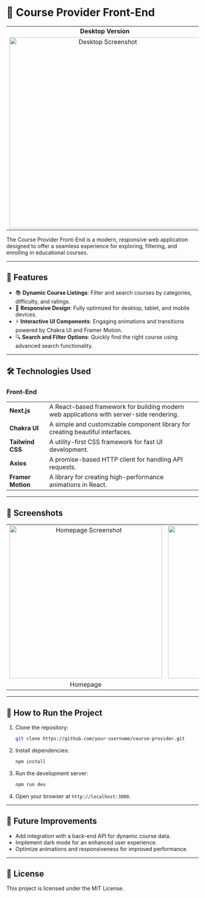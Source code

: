 # 🌟 Course Provider Front-End

<table>
  <tr>
    <td align="center"><strong>Desktop Version</strong></td>
    <td align="center"><strong>Mobile Version</strong></td>
  </tr>
  <tr>
    <td align="center">
      <img src="https://your-image-link-1.com" alt="Desktop Screenshot" width="500">
    </td>
    <td align="center">
      <img src="https://your-image-link-2.com" alt="Mobile Screenshot" width="300">
    </td>
  </tr>
</table>

The Course Provider Front-End is a modern, responsive web application designed to offer a seamless experience for exploring, filtering, and enrolling in educational courses.

---

## 🌟 Features

- 📚 **Dynamic Course Listings**: Filter and search courses by categories, difficulty, and ratings.
- 🎨 **Responsive Design**: Fully optimized for desktop, tablet, and mobile devices.
- ⚡ **Interactive UI Components**: Engaging animations and transitions powered by Chakra UI and Framer Motion.
- 🔍 **Search and Filter Options**: Quickly find the right course using advanced search functionality.

---

## 🛠️ Technologies Used

### Front-End

<table>
  <tr>
    <td><strong>Next.js</strong></td>
    <td>A React-based framework for building modern web applications with server-side rendering.</td>
  </tr>
  <tr>
    <td><strong>Chakra UI</strong></td>
    <td>A simple and customizable component library for creating beautiful interfaces.</td>
  </tr>
  <tr>
    <td><strong>Tailwind CSS</strong></td>
    <td>A utility-first CSS framework for fast UI development.</td>
  </tr>
  <tr>
    <td><strong>Axios</strong></td>
    <td>A promise-based HTTP client for handling API requests.</td>
  </tr>
  <tr>
    <td><strong>Framer Motion</strong></td>
    <td>A library for creating high-performance animations in React.</td>
  </tr>
</table>

---

## 📸 Screenshots

<table>
  <tr>
    <td align="center">
      <img src="https://your-image-link-3.com" alt="Homepage Screenshot" width="400">
    </td>
    <td align="center">
      <img src="https://your-image-link-4.com" alt="Course Details Screenshot" width="400">
    </td>
  </tr>
  <tr>
    <td align="center">Homepage</td>
    <td align="center">Course Details Page</td>
  </tr>
</table>

---

## 🚀 How to Run the Project

1. Clone the repository:
   ```bash
   git clone https://github.com/your-username/course-provider.git
   ```
2. Install dependencies:
   ```bash
   npm install
   ```
3. Run the development server:
   ```bash
   npm run dev
   ```
4. Open your browser at `http://localhost:3000`.

---

## 🌟 Future Improvements

- Add integration with a back-end API for dynamic course data.
- Implement dark mode for an enhanced user experience.
- Optimize animations and responsiveness for improved performance.

---

## 📄 License

This project is licensed under the MIT License.
